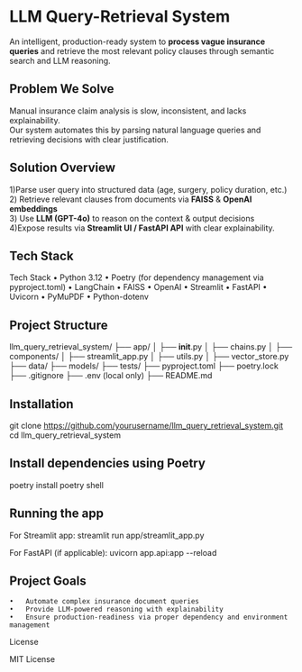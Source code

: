 # LLM Query-Retrieval System

An intelligent, production-ready system to **process vague insurance queries** and retrieve the most relevant policy clauses through semantic search and LLM reasoning.



##  Problem We Solve
Manual insurance claim analysis is slow, inconsistent, and lacks explainability.  
Our system automates this by parsing natural language queries and retrieving decisions with clear justification.



## Solution Overview
1️)Parse user query into structured data (age, surgery, policy duration, etc.)  
2️) Retrieve relevant clauses from documents via **FAISS** & **OpenAI embeddings**  
3️) Use **LLM (GPT-4o)** to reason on the context & output decisions  
4️)Expose results via **Streamlit UI / FastAPI API** with clear explainability.



## Tech Stack
Tech Stack
	•	Python 3.12
	•	Poetry (for dependency management via pyproject.toml)
	•	LangChain
	•	FAISS
	•	OpenAI
	•	Streamlit
	•	FastAPI
	•	Uvicorn
	•	PyMuPDF
	•	Python-dotenv


## Project Structure
llm_query_retrieval_system/
├── app/
│   ├── __init__.py
│   ├── chains.py
│   ├── components/
│   ├── streamlit_app.py
│   ├── utils.py
│   ├── vector_store.py
├── data/
├── models/
├── tests/
├── pyproject.toml
├── poetry.lock
├── .gitignore
├── .env  (local only)
├── README.md

## Installation
git clone https://github.com/yourusername/llm_query_retrieval_system.git
cd llm_query_retrieval_system

## Install dependencies using Poetry
poetry install
poetry shell

## Running the app
For Streamlit app:
streamlit run app/streamlit_app.py

For FastAPI (if applicable):
uvicorn app.api:app --reload

## Project Goals
 	•	Automate complex insurance document queries
	•	Provide LLM-powered reasoning with explainability
	•	Ensure production-readiness via proper dependency and environment management

	
License

MIT License
